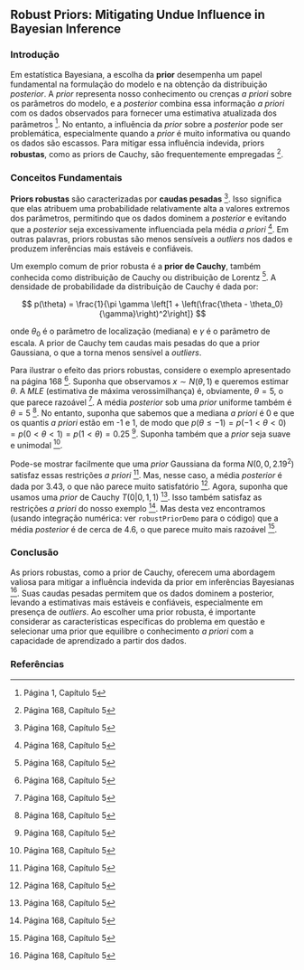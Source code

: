 ## Robust Priors: Mitigating Undue Influence in Bayesian Inference

### Introdução
Em estatística Bayesiana, a escolha da **prior** desempenha um papel fundamental na formulação do modelo e na obtenção da distribuição *posterior*. A *prior* representa nosso conhecimento ou crenças *a priori* sobre os parâmetros do modelo, e a *posterior* combina essa informação *a priori* com os dados observados para fornecer uma estimativa atualizada dos parâmetros [^5]. No entanto, a influência da *prior* sobre a *posterior* pode ser problemática, especialmente quando a *prior* é muito informativa ou quando os dados são escassos. Para mitigar essa influência indevida, priors **robustas**, como as priors de Cauchy, são frequentemente empregadas [^20].

### Conceitos Fundamentais
**Priors robustas** são caracterizadas por **caudas pesadas** [^20]. Isso significa que elas atribuem uma probabilidade relativamente alta a valores extremos dos parâmetros, permitindo que os dados dominem a *posterior* e evitando que a *posterior* seja excessivamente influenciada pela média *a priori* [^20]. Em outras palavras, priors robustas são menos sensíveis a *outliers* nos dados e produzem inferências mais estáveis e confiáveis.

Um exemplo comum de prior robusta é a **prior de Cauchy**, também conhecida como distribuição de Cauchy ou distribuição de Lorentz [^20]. A densidade de probabilidade da distribuição de Cauchy é dada por:

$$
p(\theta) = \frac{1}{\pi \gamma \left[1 + \left(\frac{\theta - \theta_0}{\gamma}\right)^2\right]}
$$

onde $\theta_0$ é o parâmetro de localização (mediana) e $\gamma$ é o parâmetro de escala. A prior de Cauchy tem caudas mais pesadas do que a prior Gaussiana, o que a torna menos sensível a *outliers*.

Para ilustrar o efeito das priors robustas, considere o exemplo apresentado na página 168 [^20]. Suponha que observamos $x \sim N(\theta, 1)$ e queremos estimar $\theta$. A *MLE* (estimativa de máxima verossimilhança) é, obviamente, $\theta = 5$, o que parece razoável [^20]. A média *posterior* sob uma *prior* uniforme também é $\theta = 5$ [^20]. No entanto, suponha que sabemos que a mediana *a priori* é 0 e que os quantis *a priori* estão em -1 e 1, de modo que $p(\theta \le -1) = p(-1 < \theta < 0) = p(0 < \theta < 1) = p(1 < \theta) = 0.25$ [^20]. Suponha também que a *prior* seja suave e unimodal [^20].

Pode-se mostrar facilmente que uma *prior* Gaussiana da forma $N(0, 0, 2.19^2)$ satisfaz essas restrições *a priori* [^20]. Mas, nesse caso, a média *posterior* é dada por 3.43, o que não parece muito satisfatório [^20]. Agora, suponha que usamos uma *prior* de Cauchy $T(0|0, 1, 1)$ [^20]. Isso também satisfaz as restrições *a priori* do nosso exemplo [^20]. Mas desta vez encontramos (usando integração numérica: ver `robustPriorDemo` para o código) que a média *posterior* é de cerca de 4.6, o que parece muito mais razoável [^20].

### Conclusão

As priors robustas, como a prior de Cauchy, oferecem uma abordagem valiosa para mitigar a influência indevida da prior em inferências Bayesianas [^20]. Suas caudas pesadas permitem que os dados dominem a posterior, levando a estimativas mais estáveis e confiáveis, especialmente em presença de *outliers*. Ao escolher uma prior robusta, é importante considerar as características específicas do problema em questão e selecionar uma prior que equilibre o conhecimento *a priori* com a capacidade de aprendizado a partir dos dados.

### Referências
[^5]: Página 1, Capítulo 5
[^20]: Página 168, Capítulo 5
<!-- END -->